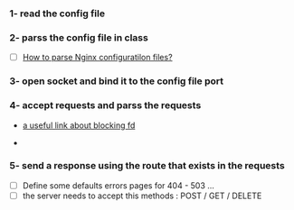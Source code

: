 ### **1-** read the config file 

### **2-** parss the config file in class
- [ ] [How to parse Nginx configuratilon files?](https://stackoverflow.com/questions/11240422/how-to-parse-nginx-configuratilon-files)

### **3-** open socket and bind it to the config file port

### **4-** accept requests and parss the requests
-
	[a useful link about blocking fd](https://www.linuxtoday.com/blog/blocking-and-non-blocking-i-0/)

-

### **5-** send a response using the route that exists in the requests
- [ ] Define some defaults errors pages for 404 - 503 ...
- [ ] the server needs to accept this methods : POST / GET / DELETE
